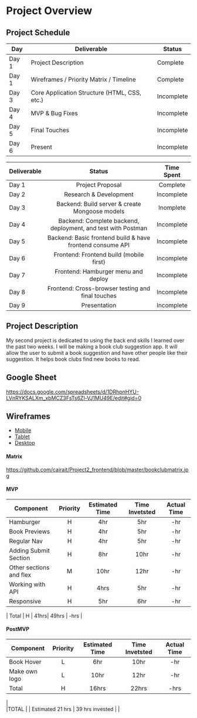 # Project Overview

## Project Schedule


|  Day | Deliverable | Status
|---|---| ---|
|Day 1| Project Description | Complete
|Day 1| Wireframes / Priority Matrix / Timeline | Complete
|Day 3| Core Application Structure (HTML, CSS, etc.) | Incomplete
|Day 4| MVP & Bug Fixes | Incomplete
|Day 5| Final Touches | Incomplete
|Day 6| Present | Incomplete

|Deliverable	| Status	| Time Spent |
| --- | :---: |  :---: | 
| Day 1 | Project Proposal | Complete | 8hr |
| Day 2 | Research & Development	| Incomplete	| |
| Day 3 | Backend: Build server & create Mongoose models | Inomplete | |
| Day 4 | Backend: Complete backend, deployment, and test with Postman | Incomplete | |
| Day 5 | Backend: Basic frontend build & have frontend consume API | Incomplete | |
| Day 6 | Frontend: Frontend build (mobile first) | Incomplete | |
| Day 7 | Frontend: Hamburger menu and deploy | Incomplete | |
| Day 8 | Frontend: Cross-browser testing and final touches  | Incomplete | |
| Day 9 | Presentation | Incomplete | |


## Project Description

My second project is dedicated to using the back end skills I learned over the past two weeks. I will be making a book club suggestion app. It will allow the user to submit a book suggestion and have other people like their suggestion. It helps book clubs find new books to read. 

## Google Sheet

https://docs.google.com/spreadsheets/d/1DRhpnHYU-LVnRYKSALXm_xbMCZ3FsTs6Zl-VJ1MU49E/edit#gid=0

## Wireframes

- [Mobile](https://github.com/cairait/Project2_frontend/blob/master/bookclub3.jpeg)
- [Tablet](https://github.com/cairait/Project2_frontend/blob/master/bookclub2.jpeg)
- [Desktop](https://github.com/cairait/Project2_frontend/blob/master/bookclub1.jpeg)

#### Matrix 

https://github.com/cairait/Project2_frontend/blob/master/bookclubmatrix.jpg

#### MVP
| Component | Priority | Estimated Time | Time Invetsted | Actual Time |
| --- | :---: |  :---: | :---: | :---: |
| Hamburger | H | 4hr | 5hr | -hr|
| Book Previews | H | 4hr | 5hr | -hr|
| Regular Nav | H | 4hr | 5hr | -hr|
| Adding Submit Section | H | 8hr| 10hr | -hr |
| Other sections and flex| M | 10hr | 12hr | -hr|
| Working with API | H | 4hrs| 5hr | -hr |
| Responsive | H | 5hr | 6hr | -hr|

| Total | H | 41hrs| 49hrs | -hrs |

#### PostMVP
| Component | Priority | Estimated Time | Time Invetsted | Actual Time |
| --- | :---: |  :---: | :---: | :---: |
| Book Hover | L | 6hr | 10hr | -hr|
| Make own logo | L | 10hr | 12hr | -hr|
| Total | H | 16hrs| 22hrs | -hrs |


|				
|TOTAL |	| Estimated 21 hrs	| 39 hrs invested |	 |   
